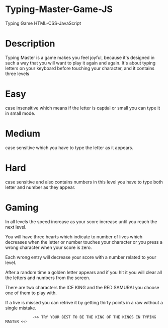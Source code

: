 # Typing-Master-Game-JS
Typing Game HTML-CSS-JavaScript

# Description

Typing Master is a game makes you feel joyful, because it's designed in such a way that you will want to play it again and again.
It's about typing letters on your keyboard before touching your character, and it contains three levels 


# Easy 
case insensitive which means if the letter is captial or small you can type it in small mode.

# Medium  
case sensitive which you have to type the letter as it appears.

# Hard  
case sensitive and also contains numbers in this level you have to type both letter and number as they appear.

# Gaming 

In all levels the speed increase as your score increase until you reach the next level.

You will have three hearts which indicate to number of lives which decreases when the letter or number touches your character or you press a wrong character when your score is zero.

Each wrong entry will decrease your score with a number related to your level.

After a random time a golden letter appears and if you hit it you will clear all the letters and numbers from the screen.

There are two characters the ICE KING and the RED SAMURAI you choose one of them to play with.

If a live is missed you can retrive it by getting thirty points in a raw without a single mistake.


				->> TRY YOUR BEST TO BE THE KING OF THE KINGS IN TYPING MASTER <<-
  














